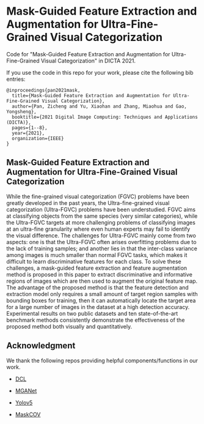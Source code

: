 # Mask-Guided Feature Extraction and Augmentation for Ultra-Fine-Grained Visual Categorization
Code for "Mask-Guided Feature Extraction and Augmentation
for Ultra-Fine-Grained Visual Categorization" in DICTA 2021.

If you use the code in this repo for your work, please cite the following bib entries:

```
@inproceedings{pan2021mask,
  title={Mask-Guided Feature Extraction and Augmentation for Ultra-Fine-Grained Visual Categorization},
  author={Pan, Zicheng and Yu, Xiaohan and Zhang, Miaohua and Gao, Yongsheng},
  booktitle={2021 Digital Image Computing: Techniques and Applications (DICTA)},
  pages={1--8},
  year={2021},
  organization={IEEE}
}
```

## Mask-Guided Feature Extraction and Augmentation for Ultra-Fine-Grained Visual Categorization

While the fine-grained visual categorization (FGVC) problems have been greatly developed in the past years, the Ultra-fine-grained visual categorization (Ultra-FGVC) problems have been understudied. FGVC aims at classifying objects from the same species (very similar categories), while the Ultra-FGVC targets at more challenging problems of classifying images at an ultra-fine granularity where even human experts may fail to identify the visual difference.
The challenges for Ultra-FGVC mainly come from two aspects: one is that the Ultra-FGVC often arises overfitting problems due to the lack of training samples; and another lies in that the inter-class variance among images is much smaller than normal FGVC tasks, which makes it difficult to learn discriminative features for each class. To solve these challenges, a mask-guided feature extraction and feature augmentation method is proposed in this paper to extract discriminative and informative regions of images which are then used to augment the original feature map. The advantage of the proposed method is that the feature detection and extraction model only requires a small amount of target region samples with bounding boxes for training, then it can automatically locate the target area for a large number of images in the dataset at a high detection accuracy. Experimental results on two public datasets and ten state-of-the-art benchmark methods consistently demonstrate the effectiveness of the proposed method both visually and quantitatively.

## Acknowledgment
We thank the following repos providing helpful components/functions in our work.

- [DCL](https://github.com/JDAI-CV/DCL)

- [MGANet](https://github.com/Markin-Wang/MGANet)

- [Yolov5](https://github.com/ultralytics/yolov5)

- [MaskCOV](https://github.com/XiaohanYu-GU/MaskCOV)
